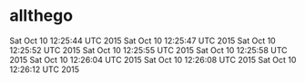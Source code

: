 # allthego
Sat Oct 10 12:25:44 UTC 2015
Sat Oct 10 12:25:47 UTC 2015
Sat Oct 10 12:25:52 UTC 2015
Sat Oct 10 12:25:55 UTC 2015
Sat Oct 10 12:25:58 UTC 2015
Sat Oct 10 12:26:04 UTC 2015
Sat Oct 10 12:26:08 UTC 2015
Sat Oct 10 12:26:12 UTC 2015
